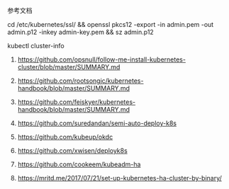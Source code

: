参考文档

cd /etc/kubernetes/ssl/ &&  openssl pkcs12 -export -in admin.pem  -out admin.p12 -inkey admin-key.pem && sz admin.p12

kubectl cluster-info


1. https://github.com/opsnull/follow-me-install-kubernetes-cluster/blob/master/SUMMARY.md

2. https://github.com/rootsongjc/kubernetes-handbook/blob/master/SUMMARY.md

3. https://github.com/feiskyer/kubernetes-handbook/blob/master/SUMMARY.md

4. https://github.com/suredandan/semi-auto-deploy-k8s

5. https://github.com/kubeup/okdc

6. https://github.com/xwisen/deployk8s

7. https://github.com/cookeem/kubeadm-ha

8. https://mritd.me/2017/07/21/set-up-kubernetes-ha-cluster-by-binary/
